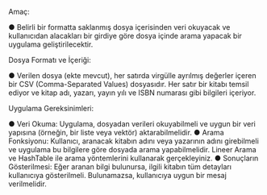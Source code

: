 Amaç:

● Belirli bir formatta saklanmış dosya içerisinden veri okuyacak ve
kullanıcıdan alacakları bir girdiye göre dosya içinde arama yapacak bir
uygulama geliştirilecektir.

Dosya Formatı ve İçeriği:

● Verilen dosya (ekte mevcut), her satırda virgülle ayrılmış değerler içeren bir CSV
(Comma-Separated Values) dosyasıdır. Her satır bir kitabı temsil ediyor ve kitap adı, yazarı, yayın
yılı ve ISBN numarası gibi bilgileri içeriyor.

Uygulama Gereksinimleri:

● Veri Okuma: Uygulama, dosyadan verileri
okuyabilmeli ve uygun bir veri yapısına (örneğin, bir liste veya vektör)
aktarabilmelidir.
● Arama Fonksiyonu: Kullanıcı, aranacak kitabın
adını veya yazarının adını girebilmeli ve uygulama bu bilgilere göre dosyada
arama yapabilmelidir. Lineer Arama ve HashTable ile arama yöntemlerini
kullanarak gerçekleyiniz.
● Sonuçların Gösterilmesi: Eğer aranan bilgi bulunursa,
ilgili kitabın tüm detayları kullanıcıya gösterilmeli. Bulunamazsa, kullanıcıya
uygun bir mesaj verilmelidir.
